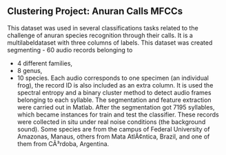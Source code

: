 ## Clustering Project: Anuran Calls MFCCs

This dataset was used in several classifications tasks related to the challenge of anuran species recognition through their calls. 
It is a multilabeldataset with three columns of labels. 
This dataset was created segmenting - 60 audio records belonging to 
- 4 different families, 
- 8 genus, 
- 10 species. 
Each audio corresponds to one specimen (an individual frog), the record ID is also included as an extra column. It is used the spectral entropy and a binary 
cluster method to detect audio frames belonging to each syllable. The segmentation and feature extraction were carried out in Matlab. After the segmentation 
got 7195 syllables, which became instances for train and test the classifier. These records were collected in situ under real noise conditions 
(the background sound). Some species are from the campus of Federal University of Amazonas, Manaus, others from Mata AtlÃ¢ntica, Brazil, and one of them from 
CÃ³rdoba, Argentina. 

